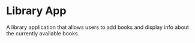 
Library App
=============

A library application that allows users to add books and
display info about the currently available books.
